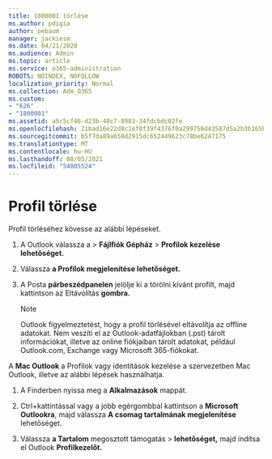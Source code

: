 ```yaml
---
title: 1800001 törlése
ms.author: pdigia
author: pebaum
manager: jackiesm
ms.date: 04/21/2020
ms.audience: Admin
ms.topic: article
ms.service: o365-administration
ROBOTS: NOINDEX, NOFOLLOW
localization_priority: Normal
ms.collection: Adm_O365
ms.custom:
- "626"
- "1800001"
ms.assetid: a5c5cf46-d23b-40c7-8983-34fdcbdc02fe
ms.openlocfilehash: 21bad16e22d8c1ef0f39f4376f0a299756d43587d5a2b3b165bc6a90c1fc4e1a
ms.sourcegitcommit: b5f7da89a650d2915dc652449623c78be6247175
ms.translationtype: MT
ms.contentlocale: hu-HU
ms.lasthandoff: 08/05/2021
ms.locfileid: "54005524"
---
```

# <a name="delete-a-profile"></a>Profil törlése

Profil törléséhez kövesse az alábbi lépéseket.
  
1. A Outlook válassza  a \> **Fájlfiók Gépház** \> **Profilok kezelése lehetőséget.**

2. Válassza **a Profilok megjelenítése lehetőséget.**

3. A Posta **párbeszédpanelen** jelölje ki a törölni kívánt profilt, majd kattintson az Eltávolítás **gombra.**

    > [!NOTE]
    > Outlook figyelmeztetést, hogy a profil törlésével eltávolítja az offline adatokat. Nem veszíti el az Outlook-adatfájlokban (.pst) tárolt információkat, illetve az online fiókjaiban tárolt adatokat, például Outlook.com, Exchange vagy Microsoft 365-fiókokat.
  
A **Mac Outlook** a Profilok vagy [](https://support.office.com/article/fed2a955-74df-4a24-bef6-78a426958c4c.aspx) identitások kezelése a szervezetben Mac Outlook, illetve az alábbi lépések használhatja.
  
1. A Finderben nyissa meg a **Alkalmazások** mappát.

2. Ctrl+kattintással vagy a jobb egérgombbal kattintson a **Microsoft Outlookra**, majd válassza **A csomag tartalmának megjelenítése** lehetőséget.

3. Válassza **a Tartalom** megosztott támogatás \> **lehetőséget,** majd indítsa el Outlook **Profilkezelőt.**
